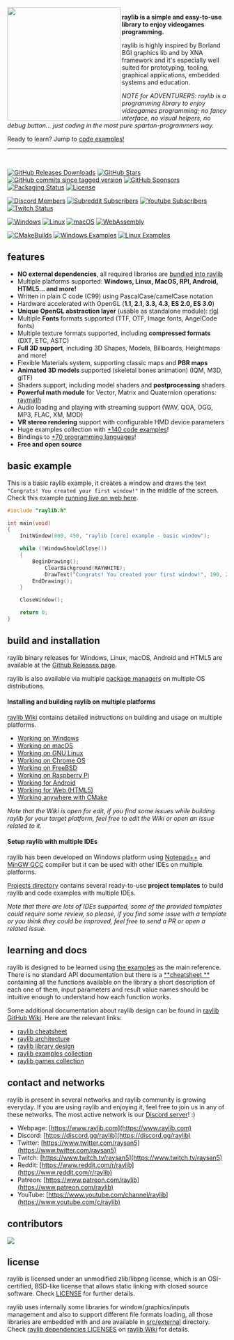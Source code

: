 <img align="left" style="width:260px" src="https://github.com/raysan5/raylib/blob/master/logo/raylib_logo_animation.gif" width="288px">

**raylib is a simple and easy-to-use library to enjoy videogames programming.**

raylib is highly inspired by Borland BGI graphics lib and by XNA framework and it's especially well suited for
prototyping, tooling, graphical applications, embedded systems and education.

*NOTE for ADVENTURERS: raylib is a programming library to enjoy videogames programming; no fancy interface, no visual
helpers, no debug button... just coding in the most pure spartan-programmers way.*

Ready to learn? Jump to [code examples!](https://www.raylib.com/examples.html)

---

<br>

[![GitHub Releases Downloads](https://img.shields.io/github/downloads/raysan5/raylib/total)](https://github.com/raysan5/raylib/releases)
[![GitHub Stars](https://img.shields.io/github/stars/raysan5/raylib?style=flat&label=stars)](https://github.com/raysan5/raylib/stargazers)
[![GitHub commits since tagged version](https://img.shields.io/github/commits-since/raysan5/raylib/4.5.0)](https://github.com/raysan5/raylib/commits/master)
[![GitHub Sponsors](https://img.shields.io/github/sponsors/raysan5?label=sponsors)](https://github.com/sponsors/raysan5)
[![Packaging Status](https://repology.org/badge/tiny-repos/raylib.svg)](https://repology.org/project/raylib/versions)
[![License](https://img.shields.io/badge/license-zlib%2Flibpng-blue.svg)](LICENSE)

[![Discord Members](https://img.shields.io/discord/426912293134270465.svg?label=Discord&logo=discord)](https://discord.gg/raylib)
[![Subreddit Subscribers](https://img.shields.io/reddit/subreddit-subscribers/raylib?label=reddit%20r%2Fraylib&logo=reddit)](https://www.reddit.com/r/raylib/)
[![Youtube Subscribers](https://img.shields.io/youtube/channel/subscribers/UC8WIBkhYb5sBNqXO1mZ7WSQ?style=flat&label=Youtube&logo=youtube)](https://www.youtube.com/c/raylib)
[![Twitch Status](https://img.shields.io/twitch/status/raysan5?style=flat&label=Twitch&logo=twitch)](https://www.twitch.tv/raysan5)

[![Windows](https://github.com/raysan5/raylib/workflows/Windows/badge.svg)](https://github.com/raysan5/raylib/actions?query=workflow%3AWindows)
[![Linux](https://github.com/raysan5/raylib/workflows/Linux/badge.svg)](https://github.com/raysan5/raylib/actions?query=workflow%3ALinux)
[![macOS](https://github.com/raysan5/raylib/workflows/macOS/badge.svg)](https://github.com/raysan5/raylib/actions?query=workflow%3AmacOS)
[![WebAssembly](https://github.com/raysan5/raylib/workflows/WebAssembly/badge.svg)](https://github.com/raysan5/raylib/actions?query=workflow%3AWebAssembly)

[![CMakeBuilds](https://github.com/raysan5/raylib/workflows/CMakeBuilds/badge.svg)](https://github.com/raysan5/raylib/actions?query=workflow%3ACMakeBuilds)
[![Windows Examples](https://github.com/raysan5/raylib/actions/workflows/windows_examples.yml/badge.svg)](https://github.com/raysan5/raylib/actions/workflows/windows_examples.yml)
[![Linux Examples](https://github.com/raysan5/raylib/actions/workflows/linux_examples.yml/badge.svg)](https://github.com/raysan5/raylib/actions/workflows/linux_examples.yml)

features
--------

- **NO external dependencies**, all required libraries
  are [bundled into raylib](https://github.com/raysan5/raylib/tree/master/src/external)
- Multiple platforms supported: **Windows, Linux, MacOS, RPI, Android, HTML5... and more!**
- Written in plain C code (C99) using PascalCase/camelCase notation
- Hardware accelerated with OpenGL (**1.1, 2.1, 3.3, 4.3, ES 2.0, ES 3.0**)
- **Unique OpenGL abstraction layer** (usable as standalone
  module): [rlgl](https://github.com/raysan5/raylib/blob/master/src/rlgl.h)
- Multiple **Fonts** formats supported (TTF, OTF, Image fonts, AngelCode fonts)
- Multiple texture formats supported, including **compressed formats** (DXT, ETC, ASTC)
- **Full 3D support**, including 3D Shapes, Models, Billboards, Heightmaps and more!
- Flexible Materials system, supporting classic maps and **PBR maps**
- **Animated 3D models** supported (skeletal bones animation) (IQM, M3D, glTF)
- Shaders support, including model shaders and **postprocessing** shaders
- **Powerful math module** for Vector, Matrix and Quaternion
  operations: [raymath](https://github.com/raysan5/raylib/blob/master/src/raymath.h)
- Audio loading and playing with streaming support (WAV, QOA, OGG, MP3, FLAC, XM, MOD)
- **VR stereo rendering** support with configurable HMD device parameters
- Huge examples collection with [+140 code examples](https://github.com/raysan5/raylib/tree/master/examples)!
- Bindings to [+70 programming languages](https://github.com/raysan5/raylib/blob/master/BINDINGS.md)!
- **Free and open source**

basic example
--------------
This is a basic raylib example, it creates a window and draws the text `"Congrats! You created your first window!"` in
the middle of the screen. Check this
example [running live on web here](https://www.raylib.com/examples/core/loader.html?name=core_basic_window).

```c
#include "raylib.h"

int main(void)
{
    InitWindow(800, 450, "raylib [core] example - basic window");

    while (!WindowShouldClose())
    {
        BeginDrawing();
            ClearBackground(RAYWHITE);
            DrawText("Congrats! You created your first window!", 190, 200, 20, LIGHTGRAY);
        EndDrawing();
    }

    CloseWindow();

    return 0;
}
```

build and installation
----------------------

raylib binary releases for Windows, Linux, macOS, Android and HTML5 are available at
the [Github Releases page](https://github.com/raysan5/raylib/releases).

raylib is also available via multiple [package managers](https://github.com/raysan5/raylib/issues/613) on multiple OS
distributions.

#### Installing and building raylib on multiple platforms

[raylib Wiki](https://github.com/raysan5/raylib/wiki#development-platforms) contains detailed instructions on building
and usage on multiple platforms.

- [Working on Windows](https://github.com/raysan5/raylib/wiki/Working-on-Windows)
- [Working on macOS](https://github.com/raysan5/raylib/wiki/Working-on-macOS)
- [Working on GNU Linux](https://github.com/raysan5/raylib/wiki/Working-on-GNU-Linux)
- [Working on Chrome OS](https://github.com/raysan5/raylib/wiki/Working-on-Chrome-OS)
- [Working on FreeBSD](https://github.com/raysan5/raylib/wiki/Working-on-FreeBSD)
- [Working on Raspberry Pi](https://github.com/raysan5/raylib/wiki/Working-on-Raspberry-Pi)
- [Working for Android](https://github.com/raysan5/raylib/wiki/Working-for-Android)
- [Working for Web (HTML5)](https://github.com/raysan5/raylib/wiki/Working-for-Web-(HTML5))
- [Working anywhere with CMake](https://github.com/raysan5/raylib/wiki/Working-with-CMake)

*Note that the Wiki is open for edit, if you find some issues while building raylib for your target platform, feel free
to edit the Wiki or open an issue related to it.*

#### Setup raylib with multiple IDEs

raylib has been developed on Windows platform using [Notepad++](https://notepad-plus-plus.org/)
and [MinGW GCC](https://www.mingw-w64.org/) compiler but it can be used with other IDEs on multiple platforms.

[Projects directory](https://github.com/raysan5/raylib/tree/master/projects) contains several ready-to-use **project
templates** to build raylib and code examples with multiple IDEs.

*Note that there are lots of IDEs supported, some of the provided templates could require some review, so please, if you
find some issue with a template or you think they could be improved, feel free to send a PR or open a related issue.*

learning and docs
------------------

raylib is designed to be learned using [the examples](https://github.com/raysan5/raylib/tree/master/examples) as the
main reference. There is no standard API documentation but there is a [**cheatsheet
**](https://www.raylib.com/cheatsheet/cheatsheet.html) containing all the functions available on the library a short
description of each one of them, input parameters and result value names should be intuitive enough to understand how
each function works.

Some additional documentation about raylib design can be found
in [raylib GitHub Wiki](https://github.com/raysan5/raylib/wiki). Here are the relevant links:

- [raylib cheatsheet](https://www.raylib.com/cheatsheet/cheatsheet.html)
- [raylib architecture](https://github.com/raysan5/raylib/wiki/raylib-architecture)
- [raylib library design](https://github.com/raysan5/raylib/wiki)
- [raylib examples collection](https://github.com/raysan5/raylib/tree/master/examples)
- [raylib games collection](https://github.com/raysan5/raylib-games)

contact and networks
---------------------

raylib is present in several networks and raylib community is growing everyday. If you are using raylib and enjoying it,
feel free to join us in any of these networks. The most active network is
our [Discord server](https://discord.gg/raylib)! :)

- Webpage: [https://www.raylib.com](https://www.raylib.com)
- Discord: [https://discord.gg/raylib](https://discord.gg/raylib)
- Twitter: [https://www.twitter.com/raysan5](https://www.twitter.com/raysan5)
- Twitch:  [https://www.twitch.tv/raysan5](https://www.twitch.tv/raysan5)
- Reddit:  [https://www.reddit.com/r/raylib](https://www.reddit.com/r/raylib)
- Patreon: [https://www.patreon.com/raylib](https://www.patreon.com/raylib)
- YouTube: [https://www.youtube.com/channel/raylib](https://www.youtube.com/c/raylib)

contributors
------------

<a href="https://github.com/raysan5/raylib/graphs/contributors">
  <img src="https://contrib.rocks/image?repo=raysan5/raylib&max=500&columns=20&anon=1" />
</a>

license
-------

raylib is licensed under an unmodified zlib/libpng license, which is an OSI-certified, BSD-like license that allows
static linking with closed source software. Check [LICENSE](LICENSE) for further details.

raylib uses internally some libraries for window/graphics/inputs management and also to support different file formats
loading, all those libraries are embedded with and are available
in [src/external](https://github.com/raysan5/raylib/tree/master/src/external) directory.
Check [raylib dependencies LICENSES](https://github.com/raysan5/raylib/wiki/raylib-dependencies)
on [raylib Wiki](https://github.com/raysan5/raylib/wiki) for details.
